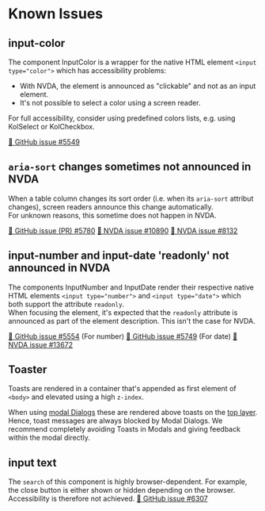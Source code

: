 <!-- Note: Headings might be used for anchor-links. Please check for references before adjusting them. -->

# Known Issues

## input-color

The component InputColor is a wrapper for the native HTML element `<input type="color">` which has accessibility problems:

- With NVDA, the element is announced as "clickable" and not as an input element.
- It's not possible to select a color using a screen reader.

For full accessibility, consider using predefined colors lists, e.g. using KolSelect or KolCheckbox.

[🐞 GitHub issue #5549](https://github.com/public-ui/kolibri/issues/5549)

## `aria-sort` changes sometimes not announced in NVDA

When a table column changes its sort order (i.e. when its `aria-sort` attribut changes), screen readers announce this change automatically.  
For unknown reasons, this sometime does not happen in NVDA.

[🐞 GitHub issue (PR) #5780](https://github.com/public-ui/kolibri/pull/5780)
[🐞 NVDA issue #10890](https://github.com/nvaccess/nvda/issues/10890)
[🐞 NVDA issue #8132](https://github.com/nvaccess/nvda/issues/8132)

## input-number and input-date 'readonly' not announced in NVDA

The components InputNumber and InputDate render their respective native HTML elements `<input type="number">` and `<input type="date">` which both support the
attribute `readonly`.  
When focusing the element, it's expected that the `readonly` attribute is announced as part of the element description. This isn't the case for NVDA.

[🐞 GitHub issue #5554](https://github.com/public-ui/kolibri/issues/5554) (For number)
[🐞 GitHub issue #5749](https://github.com/public-ui/kolibri/issues/5749) (For date)
[🐞 NVDA issue #13672](https://github.com/nvaccess/nvda/issues/13672)

## Toaster

Toasts are rendered in a container that's appended as first element of `<body>` and elevated using a high `z-index`.

When using [modal Dialogs](https://developer.mozilla.org/en-US/docs/Web/HTML/Element/dialog) these are rendered above toasts on the
[top layer](https://developer.mozilla.org/en-US/docs/Glossary/Top_layer). Hence, toast messages are always blocked by Modal Dialogs. We recommend completely
avoiding Toasts in Modals and giving feedback within the modal directly.

## input text

The `search` of this component is highly browser-dependent. For example, the close button is either shown or hidden depending on the browser. Accessibility is therefore not achieved.
[🐞 GitHub issue #6307](https://github.com/public-ui/kolibri/issues/6307)
